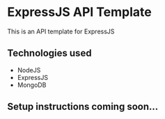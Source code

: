 # ExpressJS API Template

This is an API template for ExpressJS

## Technologies used

- NodeJS
- ExpressJS
- MongoDB

## Setup instructions coming soon...
